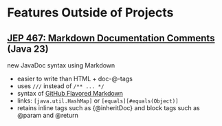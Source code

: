Features Outside of Projects
============================

## [JEP 467: Markdown Documentation Comments](https://openjdk.org/jeps/467) (Java 23)
new JavaDoc syntax using Markdown
- easier to write than HTML + doc-@-tags
- uses `///` instead of `/** ... */`
- syntax of [GitHub Flavored Markdown](https://github.github.com/gfm/)
- links: `[java.util.HashMap]` or `[equals][#equals(Object)]`
- retains inline tags such as {@inheritDoc} and block tags such as @param and @return
